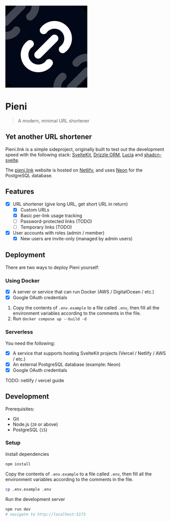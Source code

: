 ![logo](/static/favicon.png)

# Pieni

> A modern, minimal URL shortener

## Yet another URL shortener

Pieni.link is a simple sideproject, originally built to test out the development speed with the following stack: [SvelteKit](https://kit.svelte.dev/), [Drizzle ORM](https://orm.drizzle.team/), [Lucia](https://lucia-auth.com/) and [shadcn-svelte](https://www.shadcn-svelte.com/).

The [pieni.link](https://pieni.link) website is hosted on [Netlify](https://app.netlify.com/), and uses [Neon](https://neon.tech/) for the PostgreSQL database.

## Features

- [x] URL shortener (give long URL, get short URL in return)
  - [x] Custom URLs
  - [x] Basic per-link usage tracking
  - [ ] Password-protected links (TODO)
  - [ ] Temporary links (TODO)
- [x] User accounts with roles (admin / member)
  - [x] New users are invite-only (managed by admin users)

## Deployment

There are two ways to deploy Pieni yourself:

### Using Docker

- [x] A server or service that can run Docker (AWS / DigitalOcean / etc.)
- [x] Google OAuth credentials

1. Copy the contents of `.env.example` to a file called `.env`, then fill all the environment variables according to the comments in the file.
2. Run `docker compose up --build -d`

### Serverless

You need the following:

- [x] A service that supports hosting SvelteKit projects (Vercel / Netlify / AWS / etc.)
- [x] An external PostgreSQL database (example: Neon)
- [x] Google OAuth credentials

TODO: netlify / vercel guide

## Development

Prerequisites:

- Git
- Node.js (`20` or above)
- PostgreSQL (`15`)

### Setup

Install dependencies

```bash
npm install
```

Copy the contents of `.env.example` to a file called `.env`, then fill all the environment variables according to the comments in the file.

```bash
cp .env.example .env
```

Run the development server

```bash
npm run dev
# navigate to http://localhost:5173
```
